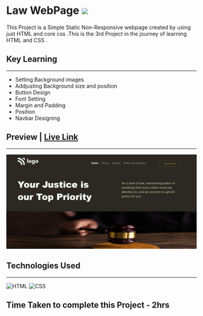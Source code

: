 # Law WebPage  ![](	https://img.shields.io/website-up-down-green-red/http/monip.org.svg)

This Project is a Simple Static Non-Responsive webpage created by using just HTML and core css .This is the 3rd Project in the journey of learning HTML and CSS .

## Key Learning 
***
- Setting Background images 
- Addjusting Background size and position 
- Button Design 
- Font Setting
- Margin and Padding 
- Position 
- Navbar Designing 

## Preview |     [Live Link](https://03-law-webpage.vercel.app/)
***
![ScreenShot](./ScreenShot.PNG)

## Technologies Used 
***
![HTML](https://img.shields.io/badge/HTML5-E34F26?style=for-the-badge&logo=html5&logoColor=white)
![CSS](	https://img.shields.io/badge/CSS3-1572B6?style=for-the-badge&logo=css3&logoColor=white)

## Time Taken to complete this Project - 2hrs



